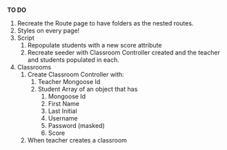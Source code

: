 **TO DO**

1. Recreate the Route page to have folders as the nested routes.
2. Styles on every page!
3. Script
   1. Repopulate students with a new score attribute
   2. Recreate seeder with Classroom Controller created and the teacher and students populated in each.
4. Classrooms
   1. Create Classroom Controller with:
      1. Teacher Mongoose Id
      2. Student Array of an object that has
         1. Mongoose Id
         2. First Name
         3. Last Initial
         4. Username
         5. Password (masked)
         6. Score
   2. When teacher creates a classroom
